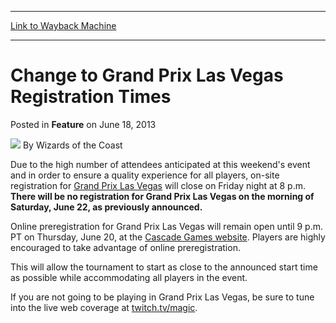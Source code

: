 
---
[Link to Wayback Machine](https://web.archive.org/web/20220518080252/https://magic.wizards.com/en/articles/archive/feature/change-grand-prix-las-vegas-registration-times-2013-06-18)

[_metadata_:author]:- "Wizards of the Coast"
[_metadata_:description]:- "Due to the high number of attendees anticipated at this weekend's event and in order to ensure a quality experience for all players, on-site registration for Grand Prix Las Vegas will close on Friday night at 8 p.m. There will be no registration for Grand Prix Las Vegas on the morning of Saturday, June 22, as previously announced. Online preregistration for Grand Prix Las"
[_metadata_:generator]:- "Drupal 7 (http://drupal.org)"
[_metadata_:publish_date]:- "2013-06-18"
[_metadata_:title]:- "Change to Grand Prix Las Vegas Registration Times"
[_metadata_:wayback_capture_timestamp]:- "2022-05-18 08:02:52+00:00"
[_metadata_:wayback_raw_url]:- "https://web.archive.org/web/20220518080252id_/https://magic.wizards.com/en/articles/archive/feature/change-grand-prix-las-vegas-registration-times-2013-06-18"
[_metadata_:wayback_url]:- "https://magic.wizards.com/en/articles/archive/feature/change-grand-prix-las-vegas-registration-times-2013-06-18"
---


Change to Grand Prix Las Vegas Registration Times
=================================================



 Posted in **Feature**
 on June 18, 2013 






![](https://media.magic.wizards.com/styles/auth_small/public/images/person/wizards_author.jpg)
By Wizards of the Coast












Due to the high number of attendees anticipated at this weekend's event and in order to ensure a quality experience for all players, on-site registration for [Grand Prix Las Vegas](http://archive.wizards.com/Magic/TCG/Events.aspx?x=mtg/event/grandprix/lasvegas13) will close on Friday night at 8 p.m. **There will be no registration for Grand Prix Las Vegas on the morning of Saturday, June 22, as previously announced.**


 Online preregistration for Grand Prix Las Vegas will remain open until 9 p.m. PT on Thursday, June 20, at the [Cascade Games website](http://www.cascadegames.com/events/933). Players are highly encouraged to take advantage of online preregistration.


This will allow the tournament to start as close to the announced start time as possible while accommodating all players in the event. 


If you are not going to be playing in Grand Prix Las Vegas, be sure to tune into the live web coverage at [twitch.tv/magic](/en/events/coverage/pro-tour%E2%80%93amsterdam-standard-qualifier-season-top-8-decklists).







